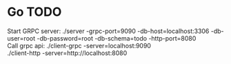 <h1>Go TODO</h1>
<p>
Start GRPC server: ./server -grpc-port=9090 -db-host=localhost:3306 -db-user=root -db-password=root -db-schema=todo -http-port=8080</br>
Call grpc api: ./client-grpc -server=localhost:9090</br>
 ./client-http -server=http://localhost:8080
 </p>